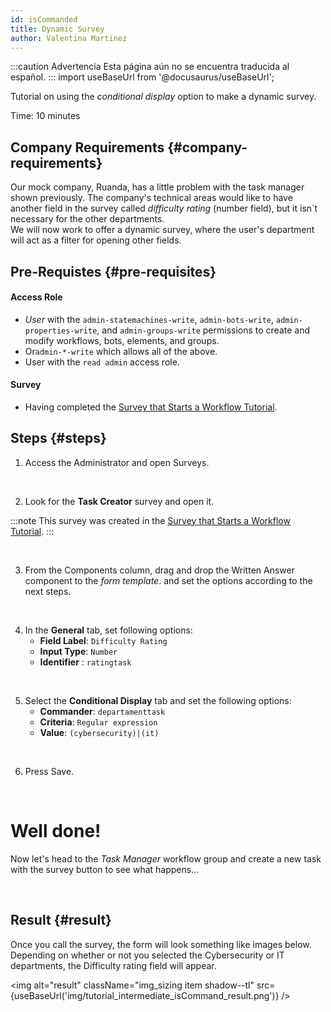 ```yaml
---
id: isCommanded
title: Dynamic Survey
author: Valentina Martinez
---
```


:::caution Advertencia
Esta página aún no se encuentra traducida al español.
:::
import useBaseUrl from '@docusaurus/useBaseUrl'; 

Tutorial on using the _conditional display_ option to make a dynamic survey.

Time: 10 minutes

## Company Requirements {#company-requirements}
Our mock company, Ruanda, has a little problem with the task manager shown previously. The company's technical areas would like to have another field in the survey called *difficulty rating* (number field), but it isn´t necessary for the other departments.<br/>
We will now work to offer a dynamic survey, where the user's department will act as a filter for opening other fields.

## Pre-Requistes {#pre-requisites}
#### Access Role
* _User_ with the `admin-statemachines-write`, `admin-bots-write`, `admin-properties-write`, and `admin-groups-write` permissions to create and modify workflows, bots, elements, and groups. 
* Or`admin-*-write` which allows all of the above. 
* User with the `read admin` access role.

#### Survey
* Having completed the [Survey that Starts a Workflow Tutorial](create_survey_sm).


## Steps {#steps}

<div className="alert alert--secondary">

1. Access the <span className="badge badge--primary">Administrator</span> and open <span className="badge badge--primary">Surveys</span>.

</div>
<br/>

<div className="alert alert--secondary">

2. Look for the **Task Creator** survey and open it.

:::note
This survey was created in the [Survey that Starts a Workflow Tutorial](create_survey_sm).
:::

</div>
<br/>

<div className="alert alert--secondary">

3. From the <span className="badge badge--primary">Components</span> column, drag and drop the <span className="badge badge--warning">Written Answer</span> component to the _form template_. and set the options according to the next steps.

</div>
<br/>

<div className="alert alert--secondary">

4. In the **General** tab, set following options:
    - **Field Label**: `Difficulty Rating`
    - **Input Type**: `Number`
    - **Identifier** : `ratingtask`

</div>
<br/>

<div className="alert alert--secondary">

5. Select the **Conditional Display** tab and set the following options:
    - **Commander**: `departamenttask`
    - **Criteria**: `Regular expression`
    - **Value**: `(cybersecurity)|(it)`

</div>
<br/>

<div className="alert alert--secondary">

6. Press <span className="badge badge--primary">Save</span>.

</div>
<br/>


<div className="hero shadow--lw">
<div className="container">
<h1 className="hero__title">Well done!</h1>
<p className="hero__subtitle">

Now let's head to the _Task Manager_ workflow group and create a new task with the survey button to see what happens...

</p>

<br/>
<div>
</div>
</div>
</div>




## Result {#result}

Once you call the survey, the form will look something like images below. Depending on whether or not you selected the Cybersecurity or IT departments, the Difficulty rating field will appear.

<img alt="result" className="img_sizing item shadow--tl" src={useBaseUrl('img/tutorial_intermediate_isCommand_result.png')} /> 

